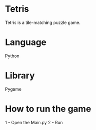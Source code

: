 # Tetris
Tetris is a tile-matching puzzle game.

# Language
Python

# Library
Pygame

# How to run the game
1 - Open the Main.py
2 - Run


